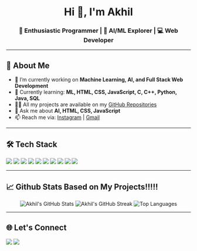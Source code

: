 <h1 align="center">Hi 👋, I'm Akhil</h1>
<h3 align="center">🚀 Enthusiastic Programmer | 🌱 AI/ML Explorer | 💻 Web Developer</h3>

---

## 📌 About Me

- 🔭 I’m currently working on **Machine Learning, AI, and Full Stack Web Development**
- 🌱 Currently learning: **ML, HTML, CSS, JavaScript, C, C++, Python, Java, SQL**
- 👨‍💻 All my projects are available on my [GitHub Repositories](https://github.com/akhilv24?tab=repositories)
- 💬 Ask me about **AI, HTML, CSS, JavaScript**
- 📫 Reach me via: [Instagram](https://www.instagram.com/akhilz.24/) | [Gmail](mailto:akhilv2402@gmail.com)

---

## 🛠️ Tech Stack

<p align="left">
  <img src="https://img.shields.io/badge/C-00599C?style=for-the-badge&logo=c&logoColor=white"/>
  <img src="https://img.shields.io/badge/C++-00599C?style=for-the-badge&logo=c%2B%2B&logoColor=white"/>
  <img src="https://img.shields.io/badge/Python-3776AB?style=for-the-badge&logo=python&logoColor=white"/>
  <img src="https://img.shields.io/badge/Java-007396?style=for-the-badge&logo=java&logoColor=white"/>
  <img src="https://img.shields.io/badge/MySQL-00758F?style=for-the-badge&logo=mysql&logoColor=white"/>
  <img src="https://img.shields.io/badge/HTML5-E34F26?style=for-the-badge&logo=html5&logoColor=white"/>
  <img src="https://img.shields.io/badge/CSS3-1572B6?style=for-the-badge&logo=css3&logoColor=white"/>
  <img src="https://img.shields.io/badge/JavaScript-F7DF1E?style=for-the-badge&logo=javascript&logoColor=black"/>
  <img src="https://img.shields.io/badge/Git-F05032?style=for-the-badge&logo=git&logoColor=white"/>
  <img src="https://img.shields.io/badge/Linux-FCC624?style=for-the-badge&logo=linux&logoColor=black"/>
</p>

---

## 📈 Github Stats Based on My Projects!!!!!

<p align="center">
  <img src="https://github-readme-stats.vercel.app/api?username=akhilv24&show_icons=true&theme=radical" alt="Akhil's GitHub Stats" />
  <img src="https://github-readme-streak-stats.herokuapp.com/?user=akhilv24&theme=radical" alt="Akhil's GitHub Streak" />
  <img src="https://github-readme-stats.vercel.app/api/top-langs/?username=akhilv24&layout=compact&theme=radical" alt="Top Languages" />
</p>

---

## 🌐 Let's Connect

<p align="left">
  <a href="https://www.instagram.com/akhilz.24/"><img src="https://img.shields.io/badge/Instagram-%23E4405F.svg?style=for-the-badge&logo=Instagram&logoColor=white"/></a>
  <a href="mailto:akhilv2402@gmail.com"><img src="https://img.shields.io/badge/Gmail-D14836?style=for-the-badge&logo=gmail&logoColor=white"/></a>
</p>

